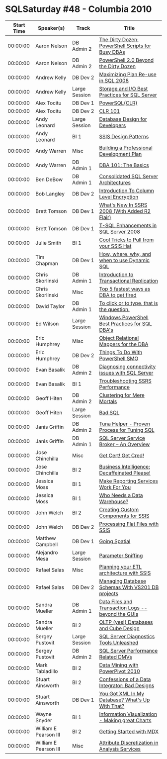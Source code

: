 # SQLSaturday #48 - Columbia 2010
Start Time|Speaker(s)|Track|Title
---|---|---|---
00:00:00|Aaron Nelson|DB Admin 2|[The Dirty Dozen: PowerShell Scripts for Busy DBAs](28402.md)
00:00:00|Aaron Nelson|DB Admin 2|[PowerShell 2.0 Beyond the Dirty Dozen](28403.md)
00:00:00|Andrew Kelly|DB Dev 2|[Maximizing Plan Re-use in SQL 2008](28559.md)
00:00:00|Andrew Kelly|Large Session|[Storage and I/O Best Practices for SQL Server](28560.md)
00:00:00|Alex Tocitu|DB Dev 1|[PowerSQL(CLR)](28571.md)
00:00:00|Alex Tocitu|DB Dev 2|[CLR 101](28572.md)
00:00:00|Andy Leonard|Large Session|[Database Design for Developers ](28677.md)
00:00:00|Andy Leonard|BI 1|[SSIS Design Patterns ](28679.md)
00:00:00|Andy Warren|Misc|[Building a Professional Development Plan](28712.md)
00:00:00|Andy Warren|DB Admin 1|[DBA 101: The Basics](28723.md)
00:00:00|Ben DeBow|DB Admin 1|[Consolidated SQL Server Architectures](28994.md)
00:00:00|Bob Langley|DB Dev 2|[Introduction To Column Level Encryption](29117.md)
00:00:00|Brett Tomson|DB Dev 1|[What's New In SSRS 2008 (With Added R2 Flair)](29246.md)
00:00:00|Brett Tomson|DB Dev 1|[T-SQL Enhancements in SQL Server 2008](29248.md)
00:00:00|Julie Smith|BI 1|[Cool Tricks to Pull from your SSIS Hat](29362.md)
00:00:00|Tim Chapman|DB Dev 1|[How, where, why, and when to use Dynamic SQL](29446.md)
00:00:00|Chris Skorlinski|DB Admin 1|[Introduction to Transactional Replication](29524.md)
00:00:00|Chris Skorlinski|Misc|[Top 5 fastest ways as DBA to get fired](29526.md)
00:00:00|David Taylor|DB Admin 1|[To click or to type, that is the question.](30028.md)
00:00:00|Ed Wilson|Large Session|[Windows PowerShell Best Practices for SQL DBA's](30038.md)
00:00:00|Eric Humphrey|Misc|[Object Relational Mappers for the DBA](30050.md)
00:00:00|Eric Humphrey|DB Dev 2|[Things To Do With PowerShell  SMO](30051.md)
00:00:00|Evan Basalik|DB Admin 2|[Diagnosing connectivity issues with SQL Server](30109.md)
00:00:00|Evan Basalik|BI 1|[Troubleshooting SSRS Performance](30110.md)
00:00:00|Geoff Hiten|DB Admin 2|[Clustering for Mere Mortals](30225.md)
00:00:00|Geoff Hiten|Large Session|[Bad SQL](30226.md)
00:00:00|Janis Griffin|DB Admin 2|[Tuna Helper - Proven Process for Tuning SQL](30428.md)
00:00:00|Janis Griffin|DB Admin 1|[SQL Server Service Broker – An Overview](30429.md)
00:00:00|Jose Chinchilla|Misc|[Get Cert! Get Cred!](30602.md)
00:00:00|Jose Chinchilla|BI 2|[Business Intelligence: Decaffeinated Please! ](30605.md)
00:00:00|Jessica Moss|BI 1|[Make Reporting Services Work For You](30796.md)
00:00:00|Jessica Moss|BI 1|[Who Needs a Data Warehouse?](30797.md)
00:00:00|John Welch|BI 2|[Creating Custom Components for SSIS](30929.md)
00:00:00|John Welch|DB Dev 2|[Processing Flat Files with SSIS](30930.md)
00:00:00|Matthew Campbell|DB Dev 1|[Going Spatial](31601.md)
00:00:00|Alejandro Mesa|Large Session|[Parameter Sniffing](31703.md)
00:00:00|Rafael Salas|Misc|[Planning your ETL architecture with SSIS](32503.md)
00:00:00|Rafael Salas|DB Dev 2|[Managing Database Schemas With VS201 DB projects](32504.md)
00:00:00|Sandra Mueller|DB Admin 1|[Data Files and Transaction Logs -- beyond the GUIs](32767.md)
00:00:00|Sandra Mueller|BI 2|[OLTP (yes!) Databases and Cube Design](32768.md)
00:00:00|Sergey Pustovit|Large Session|[SQL Server Diagnostics Tools Unleashed ](32894.md)
00:00:00|Sergey Pustovit|DB Admin 2|[SQL Server Performance Related DMVs](32895.md)
00:00:00|Mark Tabladillo |BI 2|[Data Mining with PowerPivot 2010](33097.md)
00:00:00|Stuart Ainsworth|BI 2|[Confessions of a Data Integrator: Bad Designs](33242.md)
00:00:00|Stuart Ainsworth|DB Dev 1|[You Got XML In My Database? What's Up With That? ](33243.md)
00:00:00|Wayne Snyder|BI 1|[Information Visualization - Making great Charts](33863.md)
00:00:00|William E Pearson III|BI 2|[Getting Started with MDX](33923.md)
00:00:00|William E Pearson III|Misc|[Attribute Discretization in Analysis Services](33924.md)
